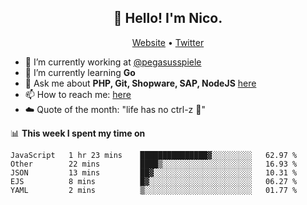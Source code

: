 <h2 align="center">👋 Hello! I'm Nico.</h2>
<p align="center">
  <a href="https://gruselhaus.com">Website</a> •
  <a href="https://twitter.com/NicoFinkernagel">Twitter</a>
</p>


- 🔭 I’m currently working at [@pegasusspiele](https://github.com/pegasusspiele)
- 🌱 I’m currently learning **Go**
- 💬 Ask me about **PHP, Git, Shopware, SAP, NodeJS** [here](https://github.com/gruselhaus/gruselhaus/issues)
- 📫 How to reach me: [here](https://github.com/gruselhaus/gruselhaus/issues)
- ☁️ Quote of the month: "life has no ctrl-z 🌴"

📊 **This week I spent my time on**
<!--START_SECTION:waka-->
```text
JavaScript   1 hr 23 mins    ███████████████▓░░░░░░░░░   62.97 % 
Other        22 mins         ████▒░░░░░░░░░░░░░░░░░░░░   16.93 % 
JSON         13 mins         ██▓░░░░░░░░░░░░░░░░░░░░░░   10.31 % 
EJS          8 mins          █▓░░░░░░░░░░░░░░░░░░░░░░░   06.27 % 
YAML         2 mins          ▒░░░░░░░░░░░░░░░░░░░░░░░░   01.77 % 
```
<!--END_SECTION:waka-->

